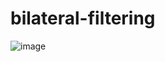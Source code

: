 # bilateral-filtering

![image](https://user-images.githubusercontent.com/57074947/203304792-7f2a8fb2-d277-4cd4-8593-867eb789c58f.png)
